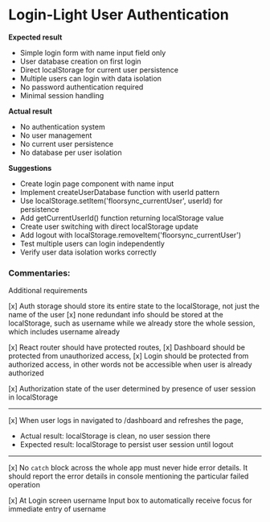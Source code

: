 # Login-Light User Authentication

**Expected result**
- Simple login form with name input field only
- User database creation on first login
- Direct localStorage for current user persistence
- Multiple users can login with data isolation
- No password authentication required
- Minimal session handling

**Actual result**
- No authentication system
- No user management
- No current user persistence
- No database per user isolation

**Suggestions**
- Create login page component with name input
- Implement createUserDatabase function with userId pattern
- Use localStorage.setItem('floorsync_currentUser', userId) for persistence
- Add getCurrentUserId() function returning localStorage value
- Create user switching with direct localStorage update
- Add logout with localStorage.removeItem('floorsync_currentUser')
- Test multiple users can login independently
- Verify user data isolation works correctly

### Commentaries:

Additional requirements

[x] Auth storage should store its entire state to the localStorage, not just the name of the user
  [x] none redundant info should be stored at the localStorage, such as username while we already store the whole session, which includes username already

[x] React router should have protected routes, 
  [x] Dashboard should be protected from unauthorized access,
  [x] Login should be protected from authorized access, in other words not be accessible when user is already authorized

[x] Authorization state of the user determined by presence of user session in localStorage

---

[x] When user logs in navigated to /dashboard and refreshes the page,
  - Actual result: localStorage is clean, no user session there
  - Expected result: localStorage to persist user session until logout

---

[x] No `catch` block across the whole app must never hide error details. It should report the error details in console mentioning the particular failed operation

[x] At Login screen username Input box to automatically receive focus for immediate entry of username